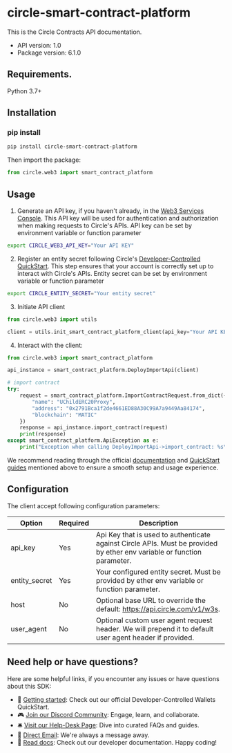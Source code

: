 # circle-smart-contract-platform
This is the Circle Contracts API documentation.

- API version: 1.0
- Package version: 6.1.0

## Requirements.

Python 3.7+

## Installation
### pip install

```sh
pip install circle-smart-contract-platform
```

Then import the package:
```python
from circle.web3 import smart_contract_platform
```


## Usage

1. Generate an API key, if you haven't already, in the [Web3 Services Console](https://console.circle.com/). This API key will be used for authentication and authorization when making requests to Circle's APIs. API key can be set by environment variable or function parameter

```sh
export CIRCLE_WEB3_API_KEY="Your API KEY"
```

2. Register an entity secret following Circle's [Developer-Controlled QuickStart](https://developers.circle.com/interactive-quickstarts/dev-controlled-wallets#setup-your-entity-secret). This step ensures that your account is correctly set up to interact with Circle's APIs. Entity secret can be set by environment variable or function parameter

```sh
export CIRCLE_ENTITY_SECRET="Your entity secret"
```

3. Initiate API client

```python
from circle.web3 import utils

client = utils.init_smart_contract_platform_client(api_key="Your API KEY", entity_secret="Your entity secret")
```

4. Interact with the client:

```python
from circle.web3 import smart_contract_platform

api_instance = smart_contract_platform.DeployImportApi(client)

# import contract
try:
    request = smart_contract_platform.ImportContractRequest.from_dict({
        "name": "UChildERC20Proxy",
        "address": "0x2791Bca1f2de4661ED88A30C99A7a9449Aa84174",
        "blockchain": "MATIC"
    })
    response = api_instance.import_contract(request)
    print(response)
except smart_contract_platform.ApiException as e:
    print("Exception when calling DeployImportApi->import_contract: %s\n" % e)
```

We recommend reading through the official [documentation](https://developers.circle.com/w3s/docs) and [QuickStart guides](https://developers.circle.com/interactive-quickstarts) mentioned above to ensure a smooth setup and usage experience.

## Configuration

The client accept following configuration parameters:

Option | Required | Description
------------ | ------------- | -------------
api_key | Yes | Api Key that is used to authenticate against Circle APIs. Must be provided by ether env variable or function parameter.
entity_secret | Yes | Your configured entity secret. Must be provided by ether env variable or function parameter.
host | No | Optional base URL to override the default: https://api.circle.com/v1/w3s.
user_agent | No | Optional custom user agent request header. We will prepend it to default user agent header if provided.


## Need help or have questions?

Here are some helpful links, if you encounter any issues or have questions about this SDK:

- 📖 [Getting started](https://developers.circle.com/interactive-quickstarts): Check out our official Developer-Controlled Wallets QuickStart.
- 🎮 [Join our Discord Community](https://discord.com/invite/buildoncircle): Engage, learn, and collaborate.
- 🛎 [Visit our Help-Desk Page](https://support.usdc.circle.com/hc/en-us/p/contactus?_gl=1*1va6vat*_ga*MTAyNTA0NTQ2NC4xNjk5NTYyMjgx*_ga_GJDVPCQNRV*MTcwMDQ5Mzg3Ny4xNC4xLjE3MDA0OTM4ODQuNTMuMC4w): Dive into curated FAQs and guides.
- 📧 [Direct Email](mailto:customer-support@circle.com): We're always a message away.
- 📖 [Read docs](https://developers.circle.com/w3s/docs?_gl=1*15ozb5b*_ga*MTAyNTA0NTQ2NC4xNjk5NTYyMjgx*_ga_GJDVPCQNRV*MTcwMDQ5Mzg3Ny4xNC4xLjE3MDA0OTM4ODQuNTMuMC4w): Check out our developer documentation.
Happy coding!
